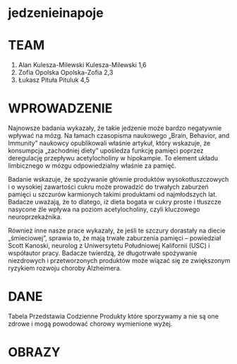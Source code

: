 # jedzenieinapoje

# TEAM

1. Alan Kulesza-Milewski Kulesza-Milewski 1,6
2. Zofia Opolska Opolska-Zofia 2,3
3. Łukasz Pituła Pituluk 4,5

# WPROWADZENIE

Najnowsze badania wykazały, że takie jedzenie może bardzo negatywnie wpływać na mózg. Na łamach czasopisma naukowego „Brain, Behavior, and Immunity” naukowcy opublikowali właśnie artykuł, który wskazuje, że konsumpcja „zachodniej diety” upośledza funkcję pamięci poprzez deregulację przepływu acetylocholiny w hipokampie. To element układu limbicznego w mózgu odpowiedzialny właśnie za pamięć.

Badanie wskazuje, że spożywanie głównie produktów wysokotłuszczowych i o wysokiej zawartości cukru może prowadzić do trwałych zaburzeń pamięci u szczurów karmionych takimi produktami od najmłodszych lat. Badacze uważają, że to dlatego, iż dieta bogata w cukry proste i tłuszcze nasycone źle wpływa na poziom acetylocholiny, czyli kluczowego neuroprzekaźnika.

Również inne nasze prace wykazały, że jeśli te szczury dorastały na diecie „śmieciowej”, sprawia to, że mają trwałe zaburzenia pamięci – powiedział Scott Kanoski, neurolog z Uniwersytetu Południowej Kalifornii (USC) i współautor pracy. Badacze twierdzą, że długotrwałe spożywanie niezdrowych i przetworzonych produktów może wiązać się ze zwiększonym ryzykiem rozwoju choroby Alzheimera.

# DANE

Tabela Przedstawia Codzienne Produkty które sporzywamy a nie są one zdrowe i mogą powodować chorowy wymienione wyżej.


# OBRAZY
